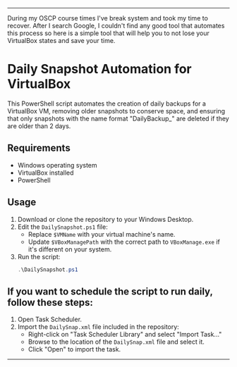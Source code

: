 
---

During my OSCP course times I've break system and took my time to recover.
After I search Google, I couldn't find any good tool that automates this process so here is a simple tool that will help you to not lose your VirtualBox states and save your time.

# Daily Snapshot Automation for VirtualBox

This PowerShell script automates the creation of daily backups for a VirtualBox VM, removing older snapshots to conserve space, and ensuring that only snapshots with the name format "DailyBackup_" are deleted if they are older than 2 days.

## Requirements
- Windows operating system
- VirtualBox installed
- PowerShell

## Usage
1. Download or clone the repository to your Windows Desktop.
2. Edit the `DailySnapshot.ps1` file:
   - Replace `$VMName` with your virtual machine's name.
   - Update `$VBoxManagePath` with the correct path to `VBoxManage.exe` if it's different on your system.
3. Run the script:
   ```powershell
   .\DailySnapshot.ps1
   ```

## If you want to schedule the script to run daily, follow these steps:
1. Open Task Scheduler.
2. Import the `DailySnap.xml` file included in the repository:
   - Right-click on "Task Scheduler Library" and select "Import Task..."
   - Browse to the location of the `DailySnap.xml` file and select it.
   - Click "Open" to import the task.
---